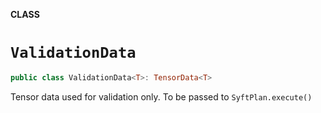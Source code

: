 **CLASS**

# `ValidationData`

```swift
public class ValidationData<T>: TensorData<T>
```

Tensor data used for validation only. To be passed to `SyftPlan.execute()`
